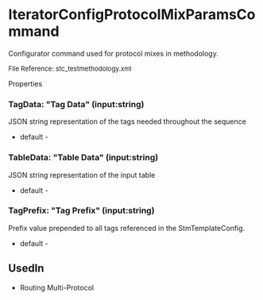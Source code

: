 # IteratorConfigProtocolMixParamsCommand

Configurator command used for protocol mixes in methodology.

<font size="2">File Reference: stc_testmethodology.xml</font>

<text>Properties</text>

### TagData: "Tag Data" (input:string)

JSON string representation of the tags needed throughout the sequence

* default - 
### TableData: "Table Data" (input:string)

JSON string representation of the input table

* default - 
### TagPrefix: "Tag Prefix" (input:string)

Prefix value prepended to all tags referenced in the StmTemplateConfig.

* default - 
## UsedIn
* Routing Multi-Protocol

